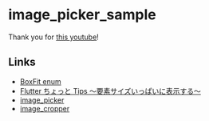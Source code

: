 # image_picker_sample

Thank you for [this youtube](https://www.youtube.com/watch?v=DJ5wbMR_EWI&ab_channel=AJFlutterTutorials)!

## Links

- [BoxFit enum](https://api.flutter.dev/flutter/painting/BoxFit.html)
- [Flutter ちょっと Tips 〜要素サイズいっぱいに表示する〜](https://qiita.com/Idenon/items/22fcdff1a2b4d89916bd)
- [image_picker](https://pub.dev/packages/image_picker)
- [image_cropper](https://pub.dev/packages/image_cropper)
